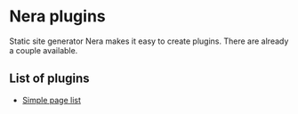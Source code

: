 # Nera plugins
Static site generator Nera makes it easy to create plugins. There are already a couple available.

## List of plugins
* [Simple page list](https://github.com/seebaermichi/nera-plugin-simple-page-list)
